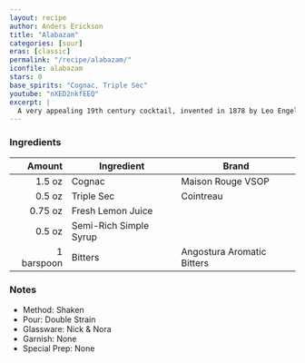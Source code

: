 ```yaml
---
layout: recipe
author: Anders Erickson
title: "Alabazam"
categories: [sour]
eras: [classic]
permalink: "/recipe/alabazam/"
iconfile: alabazam
stars: 0
base_spirits: "Cognac, Triple Sec"
youtube: "nXED2nkfEEQ"
excerpt: |
  A very appealing 19th century cocktail, invented in 1878 by Leo Engel at the Criterion in London. It was a twist on the Brandy Crusta.
---
```


### Ingredients

|     Amount | Ingredient             | Brand                      |
| ---------: | ---------------------- | -------------------------- |
|     1.5 oz | Cognac                 | Maison Rouge VSOP          |
|     0.5 oz | Triple Sec             | Cointreau                  |
|    0.75 oz | Fresh Lemon Juice      |
|     0.5 oz | Semi-Rich Simple Syrup |
| 1 barspoon | Bitters                | Angostura Aromatic Bitters |

### Notes

- Method: Shaken
- Pour: Double Strain
- Glassware: Nick & Nora
- Garnish: None
- Special Prep: None
